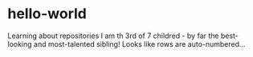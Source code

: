 # hello-world
Learning about repositories
I am th 3rd of 7 childred - by far the best-looking and most-talented sibling!
Looks like rows are auto-numbered...
